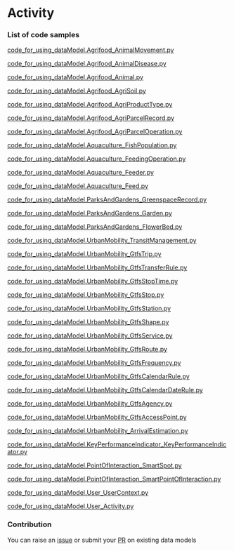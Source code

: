 # Activity

### List of code samples 

<!-- 50-List of code -->

<!-- [code entry](link) -->
[code_for_using_dataModel.Agrifood_AnimalMovement.py](https://github.com/smart-data-models/dataModel.Agrifood/blob/master/AnimalMovement/code/code_for_using_dataModel.Agrifood_AnimalMovement.py)

[code_for_using_dataModel.Agrifood_AnimalDisease.py](https://github.com/smart-data-models/dataModel.Agrifood/blob/master/AnimalDisease/code/code_for_using_dataModel.Agrifood_AnimalDisease.py)

[code_for_using_dataModel.Agrifood_Animal.py](https://github.com/smart-data-models/dataModel.Agrifood/blob/master/Animal/code/code_for_using_dataModel.Agrifood_Animal.py)

[code_for_using_dataModel.Agrifood_AgriSoil.py](https://github.com/smart-data-models/dataModel.Agrifood/blob/master/AgriSoil/code/code_for_using_dataModel.Agrifood_AgriSoil.py)

[code_for_using_dataModel.Agrifood_AgriProductType.py](https://github.com/smart-data-models/dataModel.Agrifood/blob/master/AgriProductType/code/code_for_using_dataModel.Agrifood_AgriProductType.py)

[code_for_using_dataModel.Agrifood_AgriParcelRecord.py](https://github.com/smart-data-models/dataModel.Agrifood/blob/master/AgriParcelRecord/code/code_for_using_dataModel.Agrifood_AgriParcelRecord.py)

[code_for_using_dataModel.Agrifood_AgriParcelOperation.py](https://github.com/smart-data-models/dataModel.Agrifood/blob/master/AgriParcelOperation/code/code_for_using_dataModel.Agrifood_AgriParcelOperation.py)

[code_for_using_dataModel.Aquaculture_FishPopulation.py](https://github.com/smart-data-models/dataModel.Aquaculture/blob/master/FishPopulation/code/code_for_using_dataModel.Aquaculture_FishPopulation.py)

[code_for_using_dataModel.Aquaculture_FeedingOperation.py](https://github.com/smart-data-models/dataModel.Aquaculture/blob/master/FeedingOperation/code/code_for_using_dataModel.Aquaculture_FeedingOperation.py)

[code_for_using_dataModel.Aquaculture_Feeder.py](https://github.com/smart-data-models/dataModel.Aquaculture/blob/master/Feeder/code/code_for_using_dataModel.Aquaculture_Feeder.py)

[code_for_using_dataModel.Aquaculture_Feed.py](https://github.com/smart-data-models/dataModel.Aquaculture/blob/master/Feed/code/code_for_using_dataModel.Aquaculture_Feed.py)

[code_for_using_dataModel.ParksAndGardens_GreenspaceRecord.py](https://github.com/smart-data-models/dataModel.ParksAndGardens/blob/master/GreenspaceRecord/code/code_for_using_dataModel.ParksAndGardens_GreenspaceRecord.py)

[code_for_using_dataModel.ParksAndGardens_Garden.py](https://github.com/smart-data-models/dataModel.ParksAndGardens/blob/master/Garden/code/code_for_using_dataModel.ParksAndGardens_Garden.py)

[code_for_using_dataModel.ParksAndGardens_FlowerBed.py](https://github.com/smart-data-models/dataModel.ParksAndGardens/blob/master/FlowerBed/code/code_for_using_dataModel.ParksAndGardens_FlowerBed.py)

[code_for_using_dataModel.UrbanMobility_TransitManagement.py](https://github.com/smart-data-models/dataModel.UrbanMobility/blob/master/TransitManagement/code/code_for_using_dataModel.UrbanMobility_TransitManagement.py)

[code_for_using_dataModel.UrbanMobility_GtfsTrip.py](https://github.com/smart-data-models/dataModel.UrbanMobility/blob/master/GtfsTrip/code/code_for_using_dataModel.UrbanMobility_GtfsTrip.py)

[code_for_using_dataModel.UrbanMobility_GtfsTransferRule.py](https://github.com/smart-data-models/dataModel.UrbanMobility/blob/master/GtfsTransferRule/code/code_for_using_dataModel.UrbanMobility_GtfsTransferRule.py)

[code_for_using_dataModel.UrbanMobility_GtfsStopTime.py](https://github.com/smart-data-models/dataModel.UrbanMobility/blob/master/GtfsStopTime/code/code_for_using_dataModel.UrbanMobility_GtfsStopTime.py)

[code_for_using_dataModel.UrbanMobility_GtfsStop.py](https://github.com/smart-data-models/dataModel.UrbanMobility/blob/master/GtfsStop/code/code_for_using_dataModel.UrbanMobility_GtfsStop.py)

[code_for_using_dataModel.UrbanMobility_GtfsStation.py](https://github.com/smart-data-models/dataModel.UrbanMobility/blob/master/GtfsStation/code/code_for_using_dataModel.UrbanMobility_GtfsStation.py)

[code_for_using_dataModel.UrbanMobility_GtfsShape.py](https://github.com/smart-data-models/dataModel.UrbanMobility/blob/master/GtfsShape/code/code_for_using_dataModel.UrbanMobility_GtfsShape.py)

[code_for_using_dataModel.UrbanMobility_GtfsService.py](https://github.com/smart-data-models/dataModel.UrbanMobility/blob/master/GtfsService/code/code_for_using_dataModel.UrbanMobility_GtfsService.py)

[code_for_using_dataModel.UrbanMobility_GtfsRoute.py](https://github.com/smart-data-models/dataModel.UrbanMobility/blob/master/GtfsRoute/code/code_for_using_dataModel.UrbanMobility_GtfsRoute.py)

[code_for_using_dataModel.UrbanMobility_GtfsFrequency.py](https://github.com/smart-data-models/dataModel.UrbanMobility/blob/master/GtfsFrequency/code/code_for_using_dataModel.UrbanMobility_GtfsFrequency.py)

[code_for_using_dataModel.UrbanMobility_GtfsCalendarRule.py](https://github.com/smart-data-models/dataModel.UrbanMobility/blob/master/GtfsCalendarRule/code/code_for_using_dataModel.UrbanMobility_GtfsCalendarRule.py)

[code_for_using_dataModel.UrbanMobility_GtfsCalendarDateRule.py](https://github.com/smart-data-models/dataModel.UrbanMobility/blob/master/GtfsCalendarDateRule/code/code_for_using_dataModel.UrbanMobility_GtfsCalendarDateRule.py)

[code_for_using_dataModel.UrbanMobility_GtfsAgency.py](https://github.com/smart-data-models/dataModel.UrbanMobility/blob/master/GtfsAgency/code/code_for_using_dataModel.UrbanMobility_GtfsAgency.py)

[code_for_using_dataModel.UrbanMobility_GtfsAccessPoint.py](https://github.com/smart-data-models/dataModel.UrbanMobility/blob/master/GtfsAccessPoint/code/code_for_using_dataModel.UrbanMobility_GtfsAccessPoint.py)

[code_for_using_dataModel.UrbanMobility_ArrivalEstimation.py](https://github.com/smart-data-models/dataModel.UrbanMobility/blob/master/ArrivalEstimation/code/code_for_using_dataModel.UrbanMobility_ArrivalEstimation.py)

[code_for_using_dataModel.KeyPerformanceIndicator_KeyPerformanceIndicator.py](https://github.com/smart-data-models/dataModel.KeyPerformanceIndicator/blob/master/KeyPerformanceIndicator/code/code_for_using_dataModel.KeyPerformanceIndicator_KeyPerformanceIndicator.py)

[code_for_using_dataModel.PointOfInteraction_SmartSpot.py](https://github.com/smart-data-models/dataModel.PointOfInteraction/blob/master/SmartSpot/code/code_for_using_dataModel.PointOfInteraction_SmartSpot.py)

[code_for_using_dataModel.PointOfInteraction_SmartPointOfInteraction.py](https://github.com/smart-data-models/dataModel.PointOfInteraction/blob/master/SmartPointOfInteraction/code/code_for_using_dataModel.PointOfInteraction_SmartPointOfInteraction.py)

[code_for_using_dataModel.User_UserContext.py](https://github.com/smart-data-models/dataModel.User/blob/master/UserContext/code/code_for_using_dataModel.User_UserContext.py)

[code_for_using_dataModel.User_Activity.py](https://github.com/smart-data-models/dataModel.User/blob/master/Activity/code/code_for_using_dataModel.User_Activity.py)


<!-- /50-List of code -->

### Contribution
You can raise an [issue](https://github.com/smart-data-models/dataModel.User/issues) or submit your [PR](https://github.com/smart-data-models/dataModel.User/pulls) on existing data models

